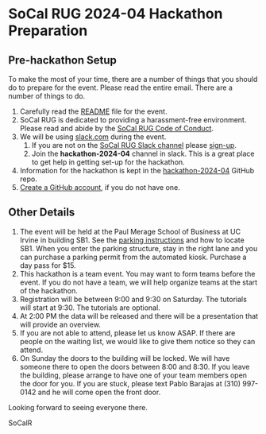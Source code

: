 # SoCal RUG 2024-04 Hackathon Preparation

## Pre-hackathon Setup

To make the most of your time, there are a number of things that you should do to prepare for the event. Please read the entire email. There are a number of things to do.

1. Carefully read the [README](https://github.com/socalrug/hackathon-2024-04/blob/main/README.md) file for the event.
1. SoCal RUG is dedicated to providing a harassment-free environment. Please read and abide by the [SoCal RUG Code of Conduct](https://github.com/socalrug/hackathon-2024-04/blob/main/code-of-conduct.md).
1. We will be using [slack.com](https://slack.com/) during the event. 
    1. If you are not on the [SoCal RUG Slack channel](https://socalrug.slack.com) please [sign-up](https://tinyurl.com/socalrug-slack-invite3).
    1. Join the **hackathon-2024-04** channel in slack. This is a great place to get help in getting set-up for the hackathon.
1. Information for the hackathon is kept in the [hackathon-2024-04](https://github.com/socalrug/hackathon-2024-04) GitHub repo. 
1. [Create a GitHub account](https://github.com/join), if you do not have one.

## Other Details

1. The event will be held at the Paul Merage School of Business at UC Irvine in building SB1. See the [parking instructions](https://github.com/socalrug/hackathon-2024-04/blob/main/parking/Parking%20and%20Building%20Location.pdf) and how to locate SB1. When you enter the parking structure, stay in the right lane and you can purchase a parking permit from the automated kiosk. Purchase a day pass for $15.
1. This hackathon is a team event. You may want to form teams before the event. If you do not have a team, we will help organize teams at the start of the hackathon.
1. Registration will be between 9:00 and 9:30 on Saturday. The tutorials will start at 9:30. The tutorials are optional.
1. At 2:00 PM the data will be released and there will be a presentation that will provide an overview.
2. If you are not able to attend, please let us know ASAP. If there are people on the waiting list, we would like to give them notice so they can attend.
3. On Sunday the doors to the building will be locked. We will have someone there to open the doors between 8:00 and 8:30. If you leave the building, please arrange to have one of your team members open the door for you. If you are stuck, please text Pablo Barajas at (310) 997-0142 and he will come open the front door.
 
Looking forward to seeing everyone there.

SoCalR
